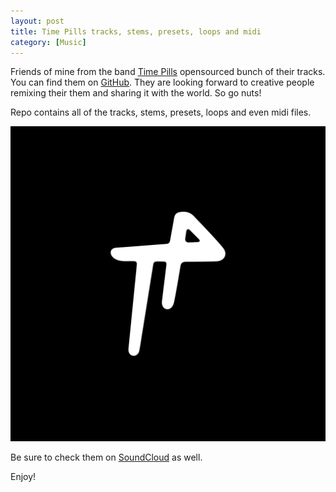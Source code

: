 ```yaml
---
layout: post
title: Time Pills tracks, stems, presets, loops and midi
category: [Music]
---
```


Friends of mine from the band [Time Pills](https://soundcloud.com/timepills) opensourced bunch of their tracks. You can find them on [GitHub](https://github.com/nndmlsvc/time-pills). They are looking forward to creative people remixing their them and sharing it with the world. So go nuts!

Repo contains all of the tracks, stems, presets, loops and even midi files.

<a href="https://soundcloud.com/timepills">
  <img
    class="Image Image--small"
    src="/public/img/timepills.jpg"
    alt="Time Pills SoundCloud profile">
</a>

Be sure to check them on [SoundCloud](https://soundcloud.com/timepills) as well.

Enjoy!
